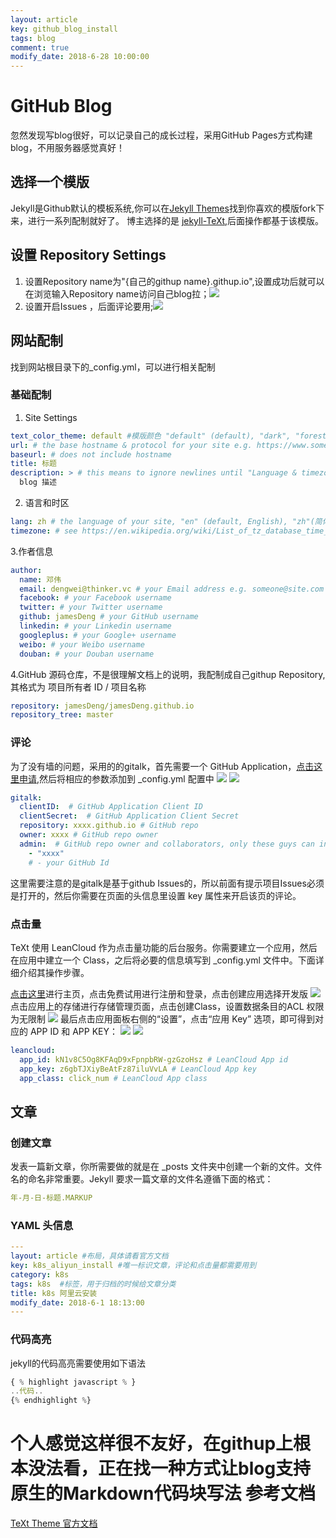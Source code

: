```yaml
---
layout: article
key: github_blog_install
tags: blog
comment: true
modify_date: 2018-6-28 10:00:00
---
```

# GitHub Blog
忽然发现写blog很好，可以记录自己的成长过程，采用GitHub Pages方式构建blog，不用服务器感觉真好！
## 选择一个模版
Jekyll是Github默认的模板系统,你可以在[Jekyll Themes](http://jekyllthemes.org/)找到你喜欢的模版fork下来，进行一系列配制就好了。
博主选择的是 [jekyll-TeXt](https://tianqi.name/jekyll-TeXt-theme/),后面操作都基于该模版。
## 设置 Repository Settings
1. 设置Repository name为"{自己的githup name}.githup.io",设置成功后就可以在浏览输入Repository name访问自己blog拉；![](https://raw.githubusercontent.com/jamesDeng/jamesDeng.github.io/master/images/github_blog/Settings1.png)
2. 设置开启Issues ，后面评论要用;![](https://raw.githubusercontent.com/jamesDeng/jamesDeng.github.io/master/images/github_blog/Settings2.png)
## 网站配制
找到网站根目录下的_config.yml，可以进行相关配制
### 基础配制
1. Site Settings
```YAML
text_color_theme: default #模版颜色 "default" (default), "dark", "forest", "ocean", "chocolate", "orange"
url: # the base hostname & protocol for your site e.g. https://www.someone.com
baseurl: # does not include hostname
title: 标题
description: > # this means to ignore newlines until "Language & timezone"
  blog 描述
```
2. 语言和时区
```YAML
lang: zh # the language of your site, "en" (default, English), "zh"(简体中文), "zh-Hans"(简体中文), "zh-Hant"(繁體中文)
timezone: # see https://en.wikipedia.org/wiki/List_of_tz_database_time_zones for the available values
```
3.作者信息
```YAML
author:
  name: 邓伟
  email: dengwei@thinker.vc # your Email address e.g. someone@site.com
  facebook: # your Facebook username
  twitter: # your Twitter username
  github: jamesDeng # your GitHub username
  linkedin: # your Linkedin username
  googleplus: # your Google+ username
  weibo: # your Weibo username
  douban: # your Douban username
```
4.GitHub 源码仓库，不是很理解文档上的说明，我配制成自己githup Repository,其格式为 项目所有者 ID / 项目名称
```YAML
repository: jamesDeng/jamesDeng.github.io
repository_tree: master
```
### 评论
为了没有墙的问题，采用的的gitalk，首先需要一个 GitHub Application，[点击这里申请](https://github.com/settings/applications/new),然后将相应的参数添加到 _config.yml 配置中
![](https://raw.githubusercontent.com/jamesDeng/jamesDeng.github.io/master/images/github_blog/githuba_app_apply1.png)
![](https://raw.githubusercontent.com/jamesDeng/jamesDeng.github.io/master/images/github_blog/githuba_app_apply2.png)

```YAML
gitalk:
  clientID:  # GitHub Application Client ID
  clientSecret:  # GitHub Application Client Secret
  repository: xxxx.github.io # GitHub repo
  owner: xxxx # GitHub repo owner
  admin:  # GitHub repo owner and collaborators, only these guys can initialize GitHub issues, IT IS A LIST.
    - "xxxx"
    # - your GitHub Id
```

这里需要注意的是gitalk是基于github Issues的，所以前面有提示项目Issues必须是打开的，然后你需要在页面的头信息里设置 key 属性来开启该页的评论。
### 点击量
TeXt 使用 LeanCloud 作为点击量功能的后台服务。你需要建立一个应用，然后在应用中建立一个 Class，之后将必要的信息填写到 _config.yml 文件中。下面详细介绍其操作步骤。

[点击这里](https://leancloud.cn/)进行主页，点击免费试用进行注册和登录，点击创建应用选择开发版
![](https://raw.githubusercontent.com/jamesDeng/jamesDeng.github.io/master/images/github_blog/leancloud1.png)
点击应用上的存储进行存储管理页面，点击创建Class，设置数据条目的ACL 权限为无限制
![](https://raw.githubusercontent.com/jamesDeng/jamesDeng.github.io/master/images/github_blog/leancloud2.png)
最后点击应用面板右侧的“设置”，点击“应用 Key” 选项，即可得到对应的 APP ID 和 APP KEY：
![](https://raw.githubusercontent.com/jamesDeng/jamesDeng.github.io/master/images/github_blog/leancloud3.png)
![](https://raw.githubusercontent.com/jamesDeng/jamesDeng.github.io/master/images/github_blog/leancloud4.png)
```YAML
leancloud:
  app_id: kN1v8C5Og8KFAqD9xFpnpbRW-gzGzoHsz # LeanCloud App id
  app_key: z6gbTJXiyBeAtFz87iluVvLA # LeanCloud App key
  app_class: click_num # LeanCloud App class
```
## 文章
### 创建文章
发表一篇新文章，你所需要做的就是在 _posts 文件夹中创建一个新的文件。文件名的命名非常重要。Jekyll 要求一篇文章的文件名遵循下面的格式：
```YAML
年-月-日-标题.MARKUP
```
### YAML 头信息
```YAML
---
layout: article #布局，具体请看官方文档
key: k8s_aliyun_install #唯一标识文章，评论和点击量都需要用到
category: k8s
tags: k8s  #标签，用于归档的时候给文章分类
title: k8s 阿里云安装
modify_date: 2018-6-1 18:13:00
---
```
### 代码高亮
jekyll的代码高亮需要使用如下语法
```Javascript
{ % highlight javascript % }
..代码..
{% endhighlight %}
```
个人感觉这样很不友好，在githup上根本没法看，正在找一种方式让blog支持原生的Markdown代码块写法
参考文档
=
[TeXt Theme 官方文档](https://tianqi.name/jekyll-TeXt-theme/docs/zh/quick-start)